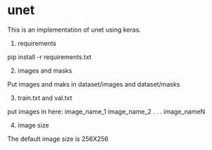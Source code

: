 # unet
This is an implementation of unet using keras.


1. requirements

pip install -r requirements.txt

2.  images and masks

Put images and maks in dataset/images and dataset/masks

3. train.txt and val.txt

put images in here:
image_name_1
image_name_2
.
.
.
image_nameN

4. image size

The default image size is 256X256
